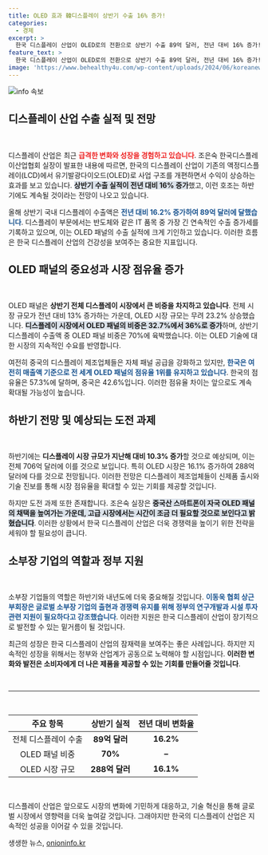```yaml
---
title: OLED 효과 韓디스플레이 상반기 수출 16% 증가!
categories:
  - 경제
excerpt: >
  한국 디스플레이 산업이 OLED로의 전환으로 상반기 수출 89억 달러, 전년 대비 16% 증가! 하반기에도 긍정적인 전망이 이어지며, 한국의 OLED 패널 점유율이 57.3%로 1위를 유지할 것으로 예상됩니다. 클릭해서 자세한 내용을 확인하세요!
feature_text: >
  한국 디스플레이 산업이 OLED로의 전환으로 상반기 수출 89억 달러, 전년 대비 16% 증가! 하반기에도 긍정적인 전망이 이어지며, 한국의 OLED 패널 점유율이 57.3%로 1위를 유지할 것으로 예상됩니다. 클릭해서 자세한 내용을 확인하세요!
image: 'https://www.behealthy4u.com/wp-content/uploads/2024/06/koreanews.jpg'
---
```


<p><img src="https://www.behealthy4u.com/wp-content/uploads/2024/06/koreanews.jpg" alt="info 속보" /></p>

<h2 data-ke-size="size26">디스플레이 산업 수출 실적 및 전망</h2>

<p data-ke-size="size16">&nbsp;</p>

<p>디스플레이 산업은 최근 <b><span style="color: #ee2323;">급격한 변화와 성장을 경험하고 있습니다</span></b>. 조은숙 한국디스플레이산업협회 실장이 발표한 내용에 따르면, 한국의 디스플레이 산업이 기존의 액정디스플레이(LCD)에서 유기발광다이오드(OLED)로 사업 구조를 개편하면서 수익이 상승하는 효과를 보고 있습니다. <b><span style="background-color: #21538527;">상반기 수출 실적이 전년 대비 16% 증가</span></b>했고, 이런 호조는 하반기에도 계속될 것이라는 전망이 나오고 있습니다. </p>

<p>올해 상반기 국내 디스플레이 수출액은 <b><span style="color: #1a5490;">전년 대비 16.2% 증가하여 89억 달러에 달했습니다</span></b>. 디스플레이 부문에서는 반도체와 같은 IT 품목 중 가장 긴 연속적인 수출 증가세를 기록하고 있으며, 이는 OLED 패널의 수출 실적에 크게 기인하고 있습니다. 이러한 흐름은 한국 디스플레이 산업의 건강성을 보여주는 중요한 지표입니다.</p>

<h2 data-ke-size="size26">OLED 패널의 중요성과 시장 점유율 증가</h2>

<p data-ke-size="size16">&nbsp;</p>

<p>OLED 패널은 <b><span style="ee2323;">상반기 전체 디스플레이 시장에서 큰 비중을 차지하고 있습니다</span></b>. 전체 시장 규모가 전년 대비 13% 증가하는 가운데, OLED 시장 규모는 무려 23.2% 상승했습니다. <b><span style="background-color: #21538527;">디스플레이 시장에서 OLED 패널의 비중은 32.7%에서 36%로 증가</span></b>하며, 상반기 디스플레이 수출액 중 OLED 패널 비중은 70%에 육박했습니다. 이는 OLED 기술에 대한 시장의 지속적인 수요를 반영합니다.</p>

<p>여전히 중국의 디스플레이 제조업체들은 자체 패널 공급을 강화하고 있지만, <b><span style="color: #1a5490;">한국은 여전히 매출액 기준으로 전 세계 OLED 패널의 점유율 1위를 유지하고 있습니다</span></b>. 한국의 점유율은 57.3%에 달하며, 중국은 42.6%입니다. 이러한 점유율 차이는 앞으로도 계속 확대될 가능성이 높습니다.</p>

<h2 data-ke-size="size26">하반기 전망 및 예상되는 도전 과제</h2>

<p data-ke-size="size16">&nbsp;</p>

<p>하반기에는 <b><span style="ee2323;">디스플레이 시장 규모가 지난해 대비 10.3% 증가</span></b>할 것으로 예상되며, 이는 전체 706억 달러에 이를 것으로 보입니다. 특히 OLED 시장은 16.1% 증가하여 288억 달러에 다를 것으로 전망됩니다. 이러한 전망은 디스플레이 제조업체들이 신제품 출시와 기술 진보를 통해 시장 점유율을 확대할 수 있는 기회를 제공할 것입니다.</p>

<p>하지만 도전 과제 또한 존재합니다. 조은숙 실장은 <b><span style="background-color: #21538527;">중국산 스마트폰이 자국 OLED 패널의 채택을 높여가는 가운데, 고급 시장에서는 시간이 조금 더 필요할 것으로 보인다고 밝혔습니다</span></b>. 이러한 상황에서 한국 디스플레이 산업은 더욱 경쟁력을 높이기 위한 전략을 세워야 할 필요성이 큽니다.</p>

<h2 data-ke-size="size26">소부장 기업의 역할과 정부 지원</h2>

<p data-ke-size="size16">&nbsp;</p>

<p>소부장 기업들의 역할은 하반기와 내년도에 더욱 중요해질 것입니다. <b><span style="color: #1a5490;">이동욱 협회 상근부회장은 글로벌 소부장 기업의 출현과 경쟁력 유지를 위해 정부의 연구개발과 시설 투자 관련 지원이 필요하다고 강조했습니다</span></b>. 이러한 지원은 한국 디스플레이 산업이 장기적으로 발전할 수 있는 밑거름이 될 것입니다.</p>

<p>최근의 성장은 한국 디스플레이 산업의 잠재력을 보여주는 좋은 사례입니다. 하지만 지속적인 성장을 위해서는 정부와 산업계가 공동으로 노력해야 할 시점입니다. <b><span style="ee2323;">이러한 변화와 발전은 소비자에게 더 나은 제품을 제공할 수 있는 기회를 만들어줄 것입니다</span></b>.</p>

<p><br /><hr /><br /> </p>

<table style="width: 100%;">
  <thead>
    <tr>
      <th style="text-align: center;">주요 항목</th>
      <th style="text-align: center;">상반기 실적</th>
      <th style="text-align: center;">전년 대비 변화율</th>
    </tr>
  </thead>
  <tbody>
    <tr>
      <td style="text-align: center;">전체 디스플레이 수출</td>
      <td style="text-align: center;"><b>89억 달러</b></td>
      <td style="text-align: center;"><b>16.2%</b></td>
    </tr>
    <tr>
      <td style="text-align: center;">OLED 패널 비중</td>
      <td style="text-align: center;"><b>70%</b></td>
      <td style="text-align: center;"><b>–</b></td>
    </tr>
    <tr>
      <td style="text-align: center;">OLED 시장 규모</td>
      <td style="text-align: center;"><b>288억 달러</b></td>
      <td style="text-align: center;"><b>16.1%</b></td>
    </tr>
  </tbody>
</table>

<p data-ke-size="size16">&nbsp;</p> 

<p>디스플레이 산업은 앞으로도 시장의 변화에 기민하게 대응하고, 기술 혁신을 통해 글로벌 시장에서 영향력을 더욱 높여갈 것입니다. 그래야지만 한국의 디스플레이 산업은 지속적인 성공을 이어갈 수 있을 것입니다.</p>
생생한 뉴스, <a href="https://onioninfo.kr" rel="dofollow">onioninfo.kr</a>


